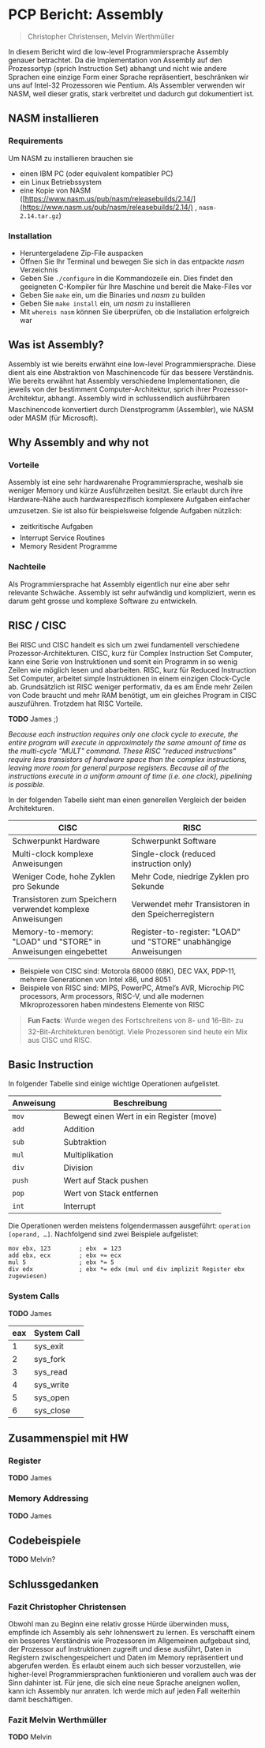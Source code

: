 # PCP Bericht: Assembly

> Christopher Christensen, Melvin Werthmüller

In diesem Bericht wird die low-level Programmiersprache Assembly genauer betrachtet. Da die Implementation von Assembly auf den Prozessortyp (sprich Instruction Set) abhangt und nicht wie andere Sprachen eine einzige Form einer Sprache repräsentiert, beschränken wir uns auf Intel-32 Prozessoren wie Pentium. Als Assembler verwenden wir NASM, weil dieser gratis, stark verbreitet und dadurch gut dokumentiert ist. 



## NASM installieren



### Requirements

Um NASM zu installieren brauchen sie

* einen IBM PC (oder equivalent kompatibler PC)
* ein Linux Betriebssystem
* eine Kopie von NASM ([https://www.nasm.us/pub/nasm/releasebuilds/2.14/](https://www.nasm.us/pub/nasm/releasebuilds/2.14/) , `nasm-2.14.tar.gz`)



### Installation

* Heruntergeladene Zip-File auspacken
* Öffnen Sie Ihr Terminal und bewegen Sie sich in das entpackte *nasm* Verzeichnis
* Geben Sie `./configure` in die Kommandozeile ein. Dies findet den geeigneten C-Kompiler für Ihre Maschine und bereit die Make-Files vor
* Geben Sie `make` ein, um die Binaries und *nasm* zu builden
* Geben Sie `make install` ein, um *nasm* zu installieren
* Mit `whereis nasm` können Sie überprüfen, ob die Installation erfolgreich war



## Was ist Assembly?

Assembly ist wie bereits erwähnt eine low-level Programmiersprache. Diese dient als eine Abstraktion von Maschinencode für das bessere Verständnis. Wie bereits erwähnt hat Assembly verschiedene Implementationen, die jeweils von der bestimment Computer-Architektur, sprich ihrer Prozessor-Architektur, abhangt. Assembly wird in schlussendlich ausführbaren Maschinencode konvertiert durch Dienstprogramm (Assembler), wie NASM oder MASM (für Microsoft).



## Why Assembly and why not

### Vorteile

Assembly ist eine sehr hardwarenahe Programmiersprache, weshalb sie weniger Memory und kürze Ausführzeiten besitzt. Sie erlaubt durch ihre Hardware-Nähe auch hardwarespezifisch komplexere Aufgaben einfacher umzusetzen. Sie ist also für beispielsweise folgende Aufgaben nützlich:

* zeitkritische Aufgaben
* Interrupt Service Routines
* Memory Resident Programme



### Nachteile

Als Programmiersprache hat Assembly eigentlich nur eine aber sehr relevante Schwäche. Assembly ist sehr aufwändig und kompliziert, wenn es darum geht grosse und komplexe Software zu entwickeln.



## RISC / CISC

Bei RISC und CISC handelt es sich um zwei fundamentell verschiedene Prozessor-Architekturen. CISC, kurz für Complex Instruction Set Computer, kann eine Serie von Instruktionen und somit ein Programm in so wenig Zeilen wie möglich lesen und abarbeiten. RISC, kurz für Reduced Instruction Set Computer, arbeitet simple Instruktionen in einem einzigen Clock-Cycle ab. Grundsätzlich ist RISC weniger performativ, da es am Ende mehr Zeilen von Code braucht und mehr RAM benötigt, um ein gleiches Program in CISC auszuführen.  Trotzdem hat RISC Vorteile. 

**TODO** James ;)

 *Because each instruction requires only one clock cycle to execute, the entire program will execute in approximately the same amount of time as the multi-cycle "MULT" command. These RISC "reduced instructions" require less transistors of hardware space than the complex instructions, leaving more room for general purpose registers. Because all of the instructions execute in a uniform amount of time (i.e. one clock), pipelining is possible.*



In der folgenden Tabelle sieht man einen generellen Vergleich der beiden Architekturen.

| CISC                                                         | RISC                                                         |
| ------------------------------------------------------------ | ------------------------------------------------------------ |
| Schwerpunkt Hardware                                         | Schwerpunkt Software                                         |
| Multi-clock komplexe Anweisungen                             | Single-clock (reduced instruction only)                      |
| Weniger Code, hohe Zyklen pro Sekunde                        | Mehr Code, niedrige Zyklen pro Sekunde                       |
| Transistoren zum Speichern verwendet komplexe   Anweisungen  | Verwendet mehr Transistoren in den Speicherregistern         |
| Memory-to-memory: "LOAD" und "STORE" in Anweisungen eingebettet | Register-to-register: "LOAD" und "STORE" unabhängige Anweisungen |

* Beispiele von CISC sind: Motorola 68000 (68K), DEC VAX, PDP-11, mehrere Generationen von Intel x86, und 8051
* Beispiele von RISC sind: MIPS, PowerPC, Atmel’s AVR, Microchip PIC processors, Arm processors, RISC-V, und alle modernen Mikroprozessoren haben mindestens Elemente von RISC



> **Fun Facts**: Wurde wegen des Fortschreitens von 8- und 16-Bit- zu 32-Bit-Architekturen benötigt. Viele Prozessoren sind heute ein Mix aus CISC und RISC.



## Basic Instruction

In folgender Tabelle sind einige wichtige Operationen aufgelistet.

| Anweisung | Beschreibung                             |
| --------- | ---------------------------------------- |
| `mov`     | Bewegt einen Wert in ein Register (move) |
| `add`     | Addition                                 |
| `sub`     | Subtraktion                              |
| `mul`     | Multiplikation                           |
| `div`     | Division                                 |
| `push`    | Wert auf Stack pushen                    |
| `pop`     | Wert von Stack entfernen                 |
| `int`     | Interrupt                                |

Die Operationen werden meistens folgendermassen ausgeführt: `operation [operand, …]`. Nachfolgend sind zwei Beispiele aufgelistet:

```assembly
mov ebx, 123		; ebx  = 123
add ebx, ecx		; ebx += ecx
mul 5				; ebx *= 5
div edx				; ebx *= edx (mul und div implizit Register ebx zugewiesen)
```



### System Calls

**TODO** James

| eax  | System Call |
| ---- | ----------- |
| 1    | sys_exit    |
| 2    | sys_fork    |
| 3    | sys_read    |
| 4    | sys_write   |
| 5    | sys_open    |
| 6    | sys_close   |



## Zusammenspiel mit HW

### Register

**TODO** James



### Memory Addressing

**TODO** James



## Codebeispiele

**TODO** Melvin?



## Schlussgedanken



### Fazit Christopher Christensen

Obwohl man  zu Beginn eine relativ grosse Hürde überwinden muss, empfinde ich Assembly als sehr lohnenswert zu lernen. Es verschafft einem ein besseres Verständnis wie Prozessoren im Allgemeinen aufgebaut sind, der Prozessor auf Instruktionen zugreift und diese ausführt, Daten in Registern zwischengespeichert und Daten im Memory repräsentiert und abgerufen werden. Es erlaubt einem auch sich besser vorzustellen, wie higher-level Programmiersprachen funktionieren und vorallem auch was der Sinn dahinter ist. Für jene, die sich eine neue Sprache aneignen wollen, kann ich Assembly nur anraten. Ich werde mich auf jeden Fall weiterhin damit beschäftigen.



### Fazit Melvin Werthmüller

**TODO** Melvin